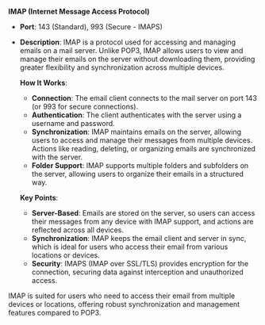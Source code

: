 **IMAP (Internet Message Access Protocol)**  
- **Port**: 143 (Standard), 993 (Secure - IMAPS)  
- **Description**: IMAP is a protocol used for accessing and managing emails on a mail server. Unlike POP3, IMAP allows users to view and manage their emails on the server without downloading them, providing greater flexibility and synchronization across multiple devices.

   **How It Works**:
   - **Connection**: The email client connects to the mail server on port 143 (or 993 for secure connections).
   - **Authentication**: The client authenticates with the server using a username and password.
   - **Synchronization**: IMAP maintains emails on the server, allowing users to access and manage their messages from multiple devices. Actions like reading, deleting, or organizing emails are synchronized with the server.
   - **Folder Support**: IMAP supports multiple folders and subfolders on the server, allowing users to organize their emails in a structured way.

   **Key Points**:
   - **Server-Based**: Emails are stored on the server, so users can access their messages from any device with IMAP support, and actions are reflected across all devices.
   - **Synchronization**: IMAP keeps the email client and server in sync, which is ideal for users who access their email from various locations or devices.
   - **Security**: IMAPS (IMAP over SSL/TLS) provides encryption for the connection, securing data against interception and unauthorized access.

IMAP is suited for users who need to access their email from multiple devices or locations, offering robust synchronization and management features compared to POP3.
